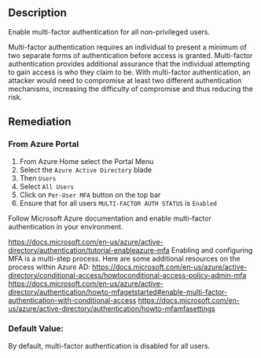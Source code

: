 ## Description

Enable multi-factor authentication for all non-privileged users.

Multi-factor authentication requires an individual to present a minimum of two separate forms of authentication before access is granted. Multi-factor authentication provides additional assurance that the individual attempting to gain access is who they claim to be. With multi-factor authentication, an attacker would need to compromise at least two different authentication mechanisms, increasing the difficulty of compromise and thus reducing the risk.

## Remediation

### From Azure Portal

  1. From Azure Home select the Portal Menu
  2. Select the `Azure Active Directory` blade
  3. Then `Users`
  4. Select `All Users`
  5. Click on `Per-User MFA` button on the top bar
  6. Ensure that for all users `MULTI-FACTOR AUTH STATUS` is `Enabled`


Follow Microsoft Azure documentation and enable multi-factor authentication in your environment.

https://docs.microsoft.com/en-us/azure/active-directory/authentication/tutorial-enableazure-mfa
Enabling and configuring MFA is a multi-step process. Here are some additional resources on the process within Azure AD:
https://docs.microsoft.com/en-us/azure/active-directory/conditional-access/howtoconditional-access-policy-admin-mfa
https://docs.microsoft.com/en-us/azure/active-directory/authentication/howto-mfagetstarted#enable-multi-factor-authentication-with-conditional-access
https://docs.microsoft.com/en-us/azure/active-directory/authentication/howto-mfamfasettings

### Default Value:

By default, multi-factor authentication is disabled for all users.